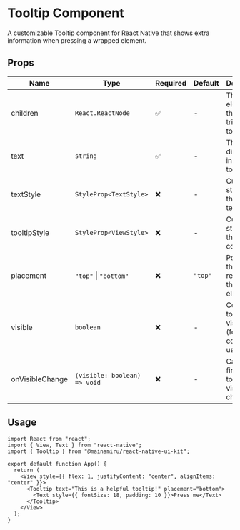 # Tooltip Component

A customizable Tooltip component for React Native that shows extra information when pressing a wrapped element.

## Props

| Name            | Type                         | Required | Default | Description                                             |
| --------------- | ---------------------------- | -------- | ------- | ------------------------------------------------------- |
| children        | `React.ReactNode`            | ✅       | -       | The element that triggers the tooltip                   |
| text            | `string`                     | ✅       | -       | The text displayed inside the tooltip                   |
| textStyle       | `StyleProp<TextStyle>`       | ❌       | -       | Custom styles for the tooltip text                      |
| tooltipStyle    | `StyleProp<ViewStyle>`       | ❌       | -       | Custom styles for the tooltip container                 |
| placement       | `"top"` \| `"bottom"`        | ❌       | `"top"` | Position of the tooltip relative to the trigger element |
| visible         | `boolean`                    | ❌       | -       | Controls tooltip visibility (for controlled usage)      |
| onVisibleChange | `(visible: boolean) => void` | ❌       | -       | Callback fired when tooltip visibility changes          |

## Usage

```tsx
import React from "react";
import { View, Text } from "react-native";
import { Tooltip } from "@mainamiru/react-native-ui-kit";

export default function App() {
  return (
    <View style={{ flex: 1, justifyContent: "center", alignItems: "center" }}>
      <Tooltip text="This is a helpful tooltip!" placement="bottom">
        <Text style={{ fontSize: 18, padding: 10 }}>Press me</Text>
      </Tooltip>
    </View>
  );
}
```

